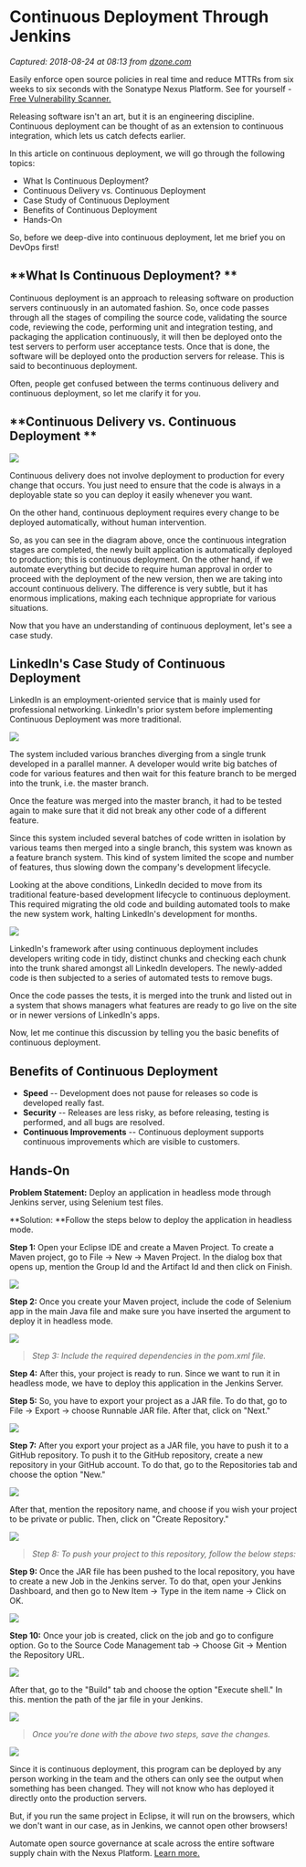 # Continuous Deployment Through Jenkins

_Captured: 2018-08-24 at 08:13 from [dzone.com](https://dzone.com/articles/continuous-deployment-through-jenkins?edition=387225&utm_source=Daily%20Digest&utm_medium=email&utm_campaign=Daily%20Digest%202018-08-23)_

Easily enforce open source policies in real time and reduce MTTRs from six weeks to six seconds with the Sonatype Nexus Platform. See for yourself - [Free Vulnerability Scanner.](https://dzone.com/go?i=290455&u=https%3A%2F%2Fwww.sonatype.com%2Fsoftware-bill-of-materials%3Futm_campaign%3Ddzone%252520-%252520AHC%26utm_source%3DDZone%252520-%252520AHC%2525202018%26utm_medium%3DDZone%252520-%252520AHC%2525202018)

Releasing software isn't an art, but it is an engineering discipline. Continuous deployment can be thought of as an extension to continuous integration, which lets us catch defects earlier.

In this article on continuous deployment, we will go through the following topics:

  * What Is Continuous Deployment?
  * Continuous Delivery vs. Continuous Deployment
  * Case Study of Continuous Deployment
  * Benefits of Continuous Deployment
  * Hands-On

So, before we deep-dive into continuous deployment, let me brief you on DevOps first!

## **What Is Continuous Deployment? **

Continuous deployment is an approach to releasing software on production servers continuously in an automated fashion. So, once code passes through all the stages of compiling the source code, validating the source code, reviewing the code, performing unit and integration testing, and packaging the application continuously, it will then be deployed onto the test servers to perform user acceptance tests. Once that is done, the software will be deployed onto the production servers for release. This is said to becontinuous deployment.

Often, people get confused between the terms continuous delivery and continuous deployment, so let me clarify it for you.

## **Continuous Delivery vs. Continuous Deployment **

![](https://d1jnx9ba8s6j9r.cloudfront.net/blog/wp-content/uploads/2018/06/Asset-18.png)

Continuous delivery does not involve deployment to production for every change that occurs. You just need to ensure that the code is always in a deployable state so you can deploy it easily whenever you want.

On the other hand, continuous deployment requires every change to be deployed automatically, without human intervention.

So, as you can see in the diagram above, once the continuous integration stages are completed, the newly built application is automatically deployed to production; this is continuous deployment. On the other hand, if we automate everything but decide to require human approval in order to proceed with the deployment of the new version, then we are taking into account continuous delivery. The difference is very subtle, but it has enormous implications, making each technique appropriate for various situations.

Now that you have an understanding of continuous deployment, let's see a case study.

## **Linkedln's Case Study of Continuous Deployment**

LinkedIn is an employment-oriented service that is mainly used for professional networking. LinkedIn's prior system before implementing Continuous Deployment was more traditional.

![](https://d1jnx9ba8s6j9r.cloudfront.net/blog/wp-content/uploads/2018/07/Linkedln-Master-Branch_DevOps.png)

The system included various branches diverging from a single trunk developed in a parallel manner. A developer would write big batches of code for various features and then wait for this feature branch to be merged into the trunk, i.e. the master branch.

Once the feature was merged into the master branch, it had to be tested again to make sure that it did not break any other code of a different feature.

Since this system included several batches of code written in isolation by various teams then merged into a single branch, this system was known as a feature branch system. This kind of system limited the scope and number of features, thus slowing down the company's development lifecycle.

Looking at the above conditions, Linkedln decided to move from its traditional feature-based development lifecycle to continuous deployment. This required migrating the old code and building automated tools to make the new system work, halting Linkedln's development for months.

![](https://d1jnx9ba8s6j9r.cloudfront.net/blog/wp-content/uploads/2018/07/Linkedln-Use-case-for-DevOps.png)

LinkedIn's framework after using continuous deployment includes developers writing code in tidy, distinct chunks and checking each chunk into the trunk shared amongst all LinkedIn developers. The newly-added code is then subjected to a series of automated tests to remove bugs.

Once the code passes the tests, it is merged into the trunk and listed out in a system that shows managers what features are ready to go live on the site or in newer versions of LinkedIn's apps.

Now, let me continue this discussion by telling you the basic benefits of continuous deployment.

## **Benefits of Continuous Deployment**

  * **Speed** -- Development does not pause for releases so code is developed really fast.
  * **Security** -- Releases are less risky, as before releasing, testing is performed, and all bugs are resolved.
  * **Continuous Improvements** -- Continuous deployment supports continuous improvements which are visible to customers.

## Hands-On

**Problem Statement:** Deploy an application in headless mode through Jenkins server, using Selenium test files.

**Solution: **Follow the steps below to deploy the application in headless mode.

**Step 1:** Open your Eclipse IDE and create a Maven Project. To create a Maven project, go to File -> New -> Maven Project. In the dialog box that opens up, mention the Group Id and the Artifact Id and then click on Finish.

![](https://d1jnx9ba8s6j9r.cloudfront.net/blog/wp-content/uploads/2018/07/Picture1.png)

**Step 2:** Once you create your Maven project, include the code of Selenium app in the main Java file and make sure you have inserted the argument to deploy it in headless mode.

![](https://d1jnx9ba8s6j9r.cloudfront.net/blog/wp-content/uploads/2018/07/App-1.png)

> _Step 3: Include the required dependencies in the pom.xml file._

**Step 4:** After this, your project is ready to run. Since we want to run it in headless mode, we have to deploy this application in the Jenkins Server.

**Step 5:** So, you have to export your project as a JAR file. To do that, go to File -> Export -> choose Runnable JAR file. After that, click on "Next."

![](https://d1jnx9ba8s6j9r.cloudfront.net/blog/wp-content/uploads/2018/07/app-config.png)

**Step 7:** After you export your project as a JAR file, you have to push it to a GitHub repository. To push it to the GitHub repository, create a new repository in your GitHub account. To do that, go to the Repositories tab and choose the option "New."

![](https://d1jnx9ba8s6j9r.cloudfront.net/blog/wp-content/uploads/2018/07/new-rep-1.png)

After that, mention the repository name, and choose if you wish your project to be private or public. Then, click on "Create Repository."

![](https://d1jnx9ba8s6j9r.cloudfront.net/blog/wp-content/uploads/2018/07/Github-rep.png)

> _Step 8: To push your project to this repository, follow the below steps:_

**Step 9:** Once the JAR file has been pushed to the local repository, you have to create a new Job in the Jenkins server. To do that, open your Jenkins Dashboard, and then go to New Item -> Type in the item name -> Click on OK.

![](https://d1jnx9ba8s6j9r.cloudfront.net/blog/wp-content/uploads/2018/07/jenkinsproject-1.png)

**Step 10:** Once your job is created, click on the job and go to configure option. Go to the Source Code Management tab -> Choose Git -> Mention the Repository URL.

![](https://d1jnx9ba8s6j9r.cloudfront.net/blog/wp-content/uploads/2018/07/git.png)

After that, go to the "Build" tab and choose the option "Execute shell." In this. mention the path of the jar file in your Jenkins.

![](https://d1jnx9ba8s6j9r.cloudfront.net/blog/wp-content/uploads/2018/07/jar-1.png)

> _Once you're done with the above two steps, save the changes._

![](https://d1jnx9ba8s6j9r.cloudfront.net/blog/wp-content/uploads/2018/07/ouput.png)

Since it is continuous deployment, this program can be deployed by any person working in the team and the others can only see the output when something has been changed. They will not know who has deployed it directly onto the production servers.

But, if you run the same project in Eclipse, it will run on the browsers, which we don't want in our case, as in Jenkins, we cannot open other browsers!

Automate open source governance at scale across the entire software supply chain with the Nexus Platform. [Learn more.](https://dzone.com/go?i=290456&u=https%3A%2F%2Fwww.sonatype.com%2Fwp-enforce-open-source-policies-with-confidence)
